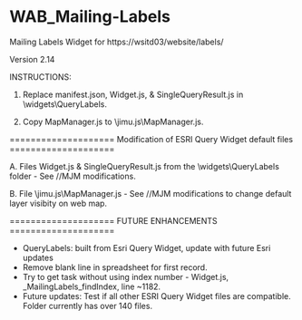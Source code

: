 # WAB_Mailing-Labels
Mailing Labels Widget for https://wsitd03/website/labels/

Version 2.14

INSTRUCTIONS:

   1. Replace manifest.json, Widget.js, & SingleQueryResult.js in \widgets\QueryLabels.
   
   2. Copy MapManager.js to \jimu.js\MapManager.js.
   

 ==================== Modification of ESRI Query Widget default files  ==================== 

   A. Files Widget.js & SingleQueryResult.js from the \widgets\QueryLabels folder - See //MJM modifications.
   
   B. File \jimu.js\MapManager.js - See //MJM modifications to change default layer visibity on web map.
   
   
   
 ==================== FUTURE ENHANCEMENTS ==================== 
 - QueryLabels: built from Esri Query Widget, update with future Esri updates
 - Remove blank line in spreadsheet for first record.
 - Try to get task without using index number - Widget.js, _MailingLabels_findIndex, line ~1182.
 - Future updates: Test if all other ESRI Query Widget files are compatible.  Folder currently has over 140 files.
